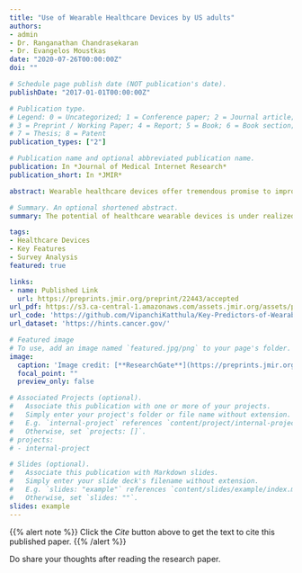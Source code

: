 ```yaml
---
title: "Use of Wearable Healthcare Devices by US adults"
authors:
- admin
- Dr. Ranganathan Chandrasekaran
- Dr. Evangelos Moustkas
date: "2020-07-26T00:00:00Z"
doi: ""

# Schedule page publish date (NOT publication's date).
publishDate: "2017-01-01T00:00:00Z"

# Publication type.
# Legend: 0 = Uncategorized; 1 = Conference paper; 2 = Journal article;
# 3 = Preprint / Working Paper; 4 = Report; 5 = Book; 6 = Book section;
# 7 = Thesis; 8 = Patent
publication_types: ["2"]

# Publication name and optional abbreviated publication name.
publication: In *Journal of Medical Internet Research*
publication_short: In *JMIR*

abstract: Wearable healthcare devices offer tremendous promise to improve the health and well-being of individuals. Despite growing popularity of wearable healthcare devices, we have limited understanding about the actual use of these devices by US adults, and the key factors affecting the use.

# Summary. An optional shortened abstract.
summary: The potential of healthcare wearable devices is under realized with less than one-third of US adults actively using it. With only young, healthier, wealthier, educated, techno-literate adults using wearables, other groups have been left behind. More concentrated efforts by clinicians, device makers and healthcare policy makers are needed to bridge this divide and improve the use of wearable devices among larger sections of American society.

tags:
- Healthcare Devices
- Key Features
- Survey Analysis
featured: true

links:
- name: Published Link
  url: https://preprints.jmir.org/preprint/22443/accepted
url_pdf: https://s3.ca-central-1.amazonaws.com/assets.jmir.org/assets/preprints/preprint-22443-accepted.pdf
url_code: 'https://github.com/VipanchiKatthula/Key-Predictors-of-Wearable-Devices'
url_dataset: 'https://hints.cancer.gov/'

# Featured image
# To use, add an image named `featured.jpg/png` to your page's folder. 
image:
  caption: 'Image credit: [**ResearchGate**](https://preprints.jmir.org/preprint/22443)'
  focal_point: ""
  preview_only: false

# Associated Projects (optional).
#   Associate this publication with one or more of your projects.
#   Simply enter your project's folder or file name without extension.
#   E.g. `internal-project` references `content/project/internal-project/index.md`.
#   Otherwise, set `projects: []`.
# projects:
# - internal-project

# Slides (optional).
#   Associate this publication with Markdown slides.
#   Simply enter your slide deck's filename without extension.
#   E.g. `slides: "example"` references `content/slides/example/index.md`.
#   Otherwise, set `slides: ""`.
slides: example
---
```


{{% alert note %}}
Click the *Cite* button above to get the text to cite this published paper.
{{% /alert %}}

Do share your thoughts after reading the research paper.

